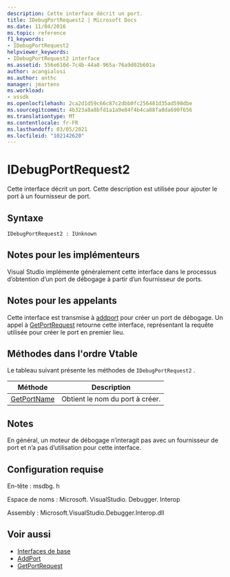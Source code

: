 ```yaml
---
description: Cette interface décrit un port.
title: IDebugPortRequest2 | Microsoft Docs
ms.date: 11/04/2016
ms.topic: reference
f1_keywords:
- IDebugPortRequest2
helpviewer_keywords:
- IDebugPortRequest2 interface
ms.assetid: 556e610d-7c4b-44a8-965a-76a9d02b601a
author: acangialosi
ms.author: anthc
manager: jmartens
ms.workload:
- vssdk
ms.openlocfilehash: 2ca2d1d59c66c87c2dbb0fc256481d35ad590dbe
ms.sourcegitcommit: 4b323a8a8bfd1a1a9e84f4b4ca88fa8da690f656
ms.translationtype: MT
ms.contentlocale: fr-FR
ms.lasthandoff: 03/05/2021
ms.locfileid: "102142620"
---
```

# <a name="idebugportrequest2"></a>IDebugPortRequest2
Cette interface décrit un port. Cette description est utilisée pour ajouter le port à un fournisseur de port.

## <a name="syntax"></a>Syntaxe

```
IDebugPortRequest2 : IUnknown
```

## <a name="notes-for-implementers"></a>Notes pour les implémenteurs
 Visual Studio implémente généralement cette interface dans le processus d’obtention d’un port de débogage à partir d’un fournisseur de ports.

## <a name="notes-for-callers"></a>Notes pour les appelants
 Cette interface est transmise à [addport](../../../extensibility/debugger/reference/idebugportsupplier2-addport.md) pour créer un port de débogage. Un appel à [GetPortRequest](../../../extensibility/debugger/reference/idebugport2-getportrequest.md) retourne cette interface, représentant la requête utilisée pour créer le port en premier lieu.

## <a name="methods-in-vtable-order"></a>Méthodes dans l'ordre Vtable
 Le tableau suivant présente les méthodes de `IDebugPortRequest2` .

|Méthode|Description|
|------------|-----------------|
|[GetPortName](../../../extensibility/debugger/reference/idebugportrequest2-getportname.md)|Obtient le nom du port à créer.|

## <a name="remarks"></a>Notes
 En général, un moteur de débogage n’interagit pas avec un fournisseur de port et n’a pas d’utilisation pour cette interface.

## <a name="requirements"></a>Configuration requise
 En-tête : msdbg. h

 Espace de noms : Microsoft. VisualStudio. Debugger. Interop

 Assembly : Microsoft.VisualStudio.Debugger.Interop.dll

## <a name="see-also"></a>Voir aussi
- [Interfaces de base](../../../extensibility/debugger/reference/core-interfaces.md)
- [AddPort](../../../extensibility/debugger/reference/idebugportsupplier2-addport.md)
- [GetPortRequest](../../../extensibility/debugger/reference/idebugport2-getportrequest.md)
